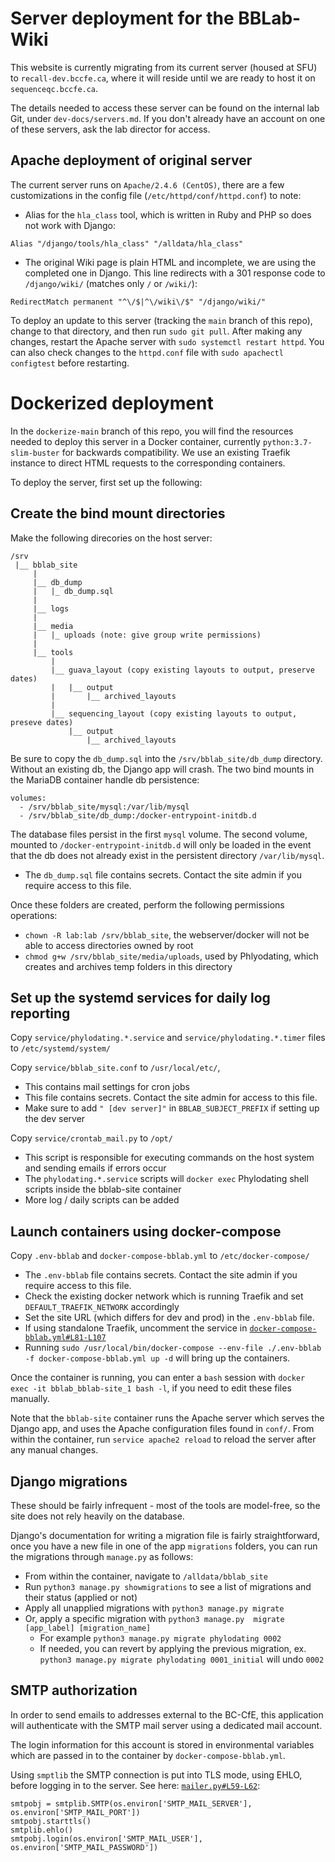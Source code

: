 # Server deployment for the BBLab-Wiki

This website is currently migrating from its current server (housed at SFU) to
`recall-dev.bccfe.ca`, where it will reside until we are ready to host it on
`sequenceqc.bccfe.ca`.

The details needed to access these server can be found on the internal lab Git, 
under `dev-docs/servers.md`. If you don't already have an account on one of these
servers, ask the lab director for access.

## Apache deployment of original server

The current server runs on `Apache/2.4.6 (CentOS)`, there are a few customizations 
in the config file (`/etc/httpd/conf/httpd.conf`) to note:

- Alias for the `hla_class` tool, which is written in Ruby and PHP so does not work with Django:
```
Alias "/django/tools/hla_class" "/alldata/hla_class"
```
- The original Wiki page is plain HTML and incomplete, we are using the completed one in Django. 
This line redirects with a 301 response code to `/django/wiki/` (matches only `/` or `/wiki/`):
```
RedirectMatch permanent "^\/$|^\/wiki\/$" "/django/wiki/"
```

To deploy an update to this server (tracking the `main` branch of this repo), change to that directory, 
and then run `sudo git pull`. After making any changes, restart the Apache server with
`sudo systemctl restart httpd`. You can also check changes to the `httpd.conf` file 
with `sudo apachectl configtest` before restarting.

# Dockerized deployment

In the `dockerize-main` branch of this repo, you will find the resources needed to deploy this
server in a Docker container, currently `python:3.7-slim-buster` for backwards compatibility. 
We use an existing Traefik instance to direct HTML requests to the corresponding containers.

To deploy the server, first set up the following:

## Create the bind mount directories

Make the following direcories on the host server:
```
/srv
 |__ bblab_site
     |
     |__ db_dump
     |   |_ db_dump.sql
     |
     |__ logs
     |
     |__ media
     |   |_ uploads (note: give group write permissions)
     |
     |__ tools
         |
         |__ guava_layout (copy existing layouts to output, preserve dates)
         |   |__ output
         |       |__ archived_layouts
         |
         |__ sequencing_layout (copy existing layouts to output, preseve dates)
             |__ output
                 |__ archived_layouts
```

Be sure to copy the `db_dump.sql` into the `/srv/bblab_site/db_dump` directory. Without an existing db, the Django
app will crash. The two bind mounts in the MariaDB container handle db persistence:
```
volumes:
  - /srv/bblab_site/mysql:/var/lib/mysql
  - /srv/bblab_site/db_dump:/docker-entrypoint-initdb.d
```
The database files persist in the first `mysql` volume.
The second volume, mounted to `/docker-entrypoint-initdb.d` will only be loaded in the event that the db does not
already exist in the persistent directory `/var/lib/mysql`.
 - The `db_dump.sql` file contains secrets. Contact the site admin if you require access to this file.

Once these folders are created, perform the following permissions operations:
 - `chown -R lab:lab /srv/bblab_site`,  the webserver/docker will not be able to access directories owned by root
 - `chmod g+w /srv/bblab_site/media/uploads`, used by Phlyodating, which creates and archives temp folders in this directory

## Set up the systemd services for daily log reporting
Copy `service/phylodating.*.service` and `service/phylodating.*.timer` files to `/etc/systemd/system/`

Copy `service/bblab_site.conf` to `/usr/local/etc/`, 
 - This contains mail settings for cron jobs
 - This file contains secrets. Contact the site admin for access to this file.
 - Make sure to add `" [dev server]"` in `BBLAB_SUBJECT_PREFIX` if setting up the dev server

Copy `service/crontab_mail.py` to `/opt/`
 - This script is responsible for executing commands on the host system and sending emails if errors occur
 - The `phylodating.*.service` scripts will `docker exec` Phylodating shell scripts inside the bblab-site container
 - More log / daily scripts can be added

## Launch containers using docker-compose
Copy `.env-bblab` and `docker-compose-bblab.yml` to `/etc/docker-compose/`
 - The `.env-bblab` file contains secrets. Contact the site admin if you require access to this file.
 - Check the existing docker network which is running Traefik and set `DEFAULT_TRAEFIK_NETWORK` accordingly
 - Set the site URL (which differs for dev and prod) in the `.env-bblab` file.
 - If using standalone Traefik, uncomment the service in [`docker-compose-bblab.yml#L81-L107`]
 - Running `sudo /usr/local/bin/docker-compose --env-file ./.env-bblab -f docker-compose-bblab.yml up -d`
   will bring up the containers.

Once the container is running, you can enter a `bash` session with `docker exec -it bblab_bblab-site_1 bash -l`, 
if you need to edit these files manually.

Note that the `bblab-site` container runs the Apache server which serves the Django app, and uses the Apache configuration 
files found in `conf/`. From within the container, run `service apache2 reload` to reload the server after any manual changes.

[`docker-compose-bblab.yml#L81-L107`]: docker-compose-bblab.yml#L81-L107

## Django migrations

These should be fairly infrequent - most of the tools are model-free, so the site does not rely heavily on the database.

Django's documentation for writing a migration file is fairly straightforward, once you have a new file in one of 
the app `migrations` folders, you can run the migrations through `manage.py` as follows:

 - From within the container, navigate to `/alldata/bblab_site`
 - Run `python3 manage.py showmigrations` to see a list of migrations and their status (applied or not)
 - Apply all unapplied migrations with `python3 manage.py migrate`
 - Or, apply a specific migration with `python3 manage.py  migrate [app_label] [migration_name]`
    - For example `python3 manage.py migrate phylodating 0002`
    - If needed, you can revert by applying the previous migration, ex. `python3 manage.py migrate phylodating 0001_initial`
      will undo `0002`

## SMTP authorization

In order to send emails to addresses external to the BC-CfE, this application will authenticate with the SMTP mail server using a dedicated mail account.

The login information for this account is stored in environmental variables which are passed in to the container by `docker-compose-bblab.yml`.

Using `smptlib` the SMTP connection is put into TLS mode, using EHLO, before logging in to the server. See here: [`mailer.py#L59-L62`]:
```
smtpobj = smtplib.SMTP(os.environ['SMTP_MAIL_SERVER'], os.environ['SMTP_MAIL_PORT'])
smtpobj.starttls()
smtplib.ehlo()
smtpobj.login(os.environ['SMTP_MAIL_USER'], os.environ['SMTP_MAIL_PASSWORD'])
```

[`mailer.py#L59-L62`]: alldata/bblab_site/depend/util_scripts/mailer.py#L59-L62
